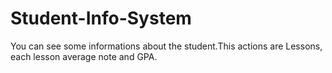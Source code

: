 # Student-Info-System
You can see some informations about the student.This actions are Lessons, each lesson average note and GPA.
